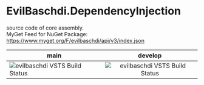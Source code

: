 # EvilBaschdi.DependencyInjection

source code of core assembly.\
MyGet Feed for NuGet Package: <https://www.myget.org/F/evilbaschdi/api/v3/index.json>

| main | develop |
| ------------- |:-------------:|
| ![evilbaschdi VSTS Build Status](https://dev.azure.com/evilbaschdi/Main/_apis/build/status/Core/EvilBaschdi.DependencyInjection?branchName=main) | ![evilbaschdi VSTS Build Status](https://dev.azure.com/evilbaschdi/Main/_apis/build/status/Core/EvilBaschdi.DependencyInjection?branchName=develop) |